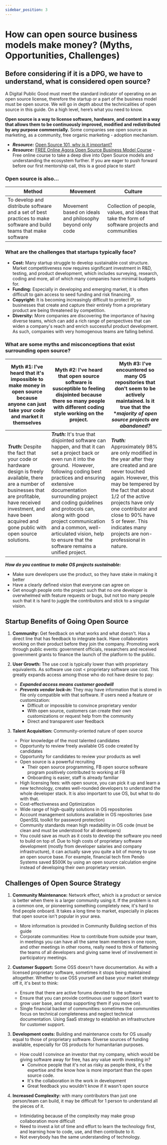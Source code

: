 ```yaml
---
sidebar_position: 3
---
```


# How can open source business models make money? (Myths, Opportunities, Challenges)

## Before considering if it is a DPG, we have to understand, what is considered open source?

A Digital Public Good must meet the standard indicator of operating on an open source license, therefore the startup or a part of the business model must be open source. We will go in depth about the technicalities of open source in this guide. On a high level, here’s what you need to know.

**Open source is a way to license software, hardware, and content in a way that allows them to be continuously improved, modified and redistributed by any purpose commercially.**  Some companies see open source as marketing, as a community, free organic marketing - adoption mechanism.
* _**Resource:**_ [Open Source 101, why is it important?](https://docs.google.com/presentation/d/11TsgvcEFkr1V_mkekauvOdpMImYnZWMJsqN0X5-IC5I/edit)
* _**Resource:**_ [FREE Online Agora Open Source Business Model Course](https://agora.unicef.org/course/info.php?id=18096) -  Free online course to take a deep dive into Open Source models and understanding the ecosystem further. If you are eager to push forward before our first mentorship call, this is a good place to start!

### **Open source is also…**

**Method** | **Movement** |**Culture**
----------|--------------|------------
To develop and distribute software and a set of best practices to make software and build teams that make software | Movement based on ideals and philosophy beyond only code | Collection of people, values, and ideas that take the form of software projects and communities 

### What are the challenges that startups typically face?
- **Cost:** Many startup struggle to develop sustainable cost structure.  Market competitiveness now requires significant investment in R&D, testing, and product development, which includes surveying, research, coding and more, all of which many companies have minimal budgets for. 
- **Funding:** Especially in developing and emerging market, it is often difficult to gain access to seed funding and risk financing. 
- **Copyright:**  It is becoming increasingly difficult to protect IP, so businesses that create and capture their entirely from a proprietary product are being threatened by competition. 
- **Diversity:** More companies are discovering the importance of having diverse teams, which can add a rich range of perspectives that can widen a company's reach and enrich successful product development.  As such, companies with very homogenous teams are falling behind.

### What are some myths and misconceptions that exist surrounding open source?

**Myth #1:** I've heard that it's **impossible to make money in open source** because anyone can just take your code and market it themselves | **Myth #2:**  I've heard that **open source software is susceptible to feeling disjointed** because there so many people with different coding style working on the project. | **Myth #3:** I've encountered so many OS repositories that don't seem to be actively maintained.  Is it true that the **majority of open source projects are abandoned?*
----------------------------------------------------------------------------------------------------------------------------------------------|------------------------------------------------------------------------------------------------------------------------------------------------------------------------------|--------------------------------------------------------------------------------------------------------------------------------------------------------------------------
_**Truth:**_ Despite the fact that your code or hardware design is freely available, there are a number of businesses that are profitable, have received investment, and have been acquired and gone public with open source solutions. | _**Truth:**_ It's true that disjointed software can happen, and that it can set a project back or even run it into the ground.  However, following coding best practices and ensuring extensive documentation surrounding project and coding guidelines and protocols can, along with good project communication and a common, well-articulated vision, help to ensure that the software remains a unified project. | _**Truth:**_ Approximately 98% are only modified in the year after they are created and are never touched again.  However, this may be tempered by the fact that about 1/2 of the active projects have only one contributor and close to 90% have 5 or fewer.  This indicates many projects are non-professional in nature.

_**How do you continue to make OS projects sustainable:**_
- Make sure developers use the product, so they have stake in making it better 
- Have a clearly defined vision that everyone can agree on 
- Get enough people onto the project such that no one developer is overwhelmed with feature requests or bugs, but not too many people such that it is hard to juggle the contributors and stick to a singular vision. 

## Startup Benefits of Going Open Source

1. **Community:**  Get feedback on what works and what doesn't.  Has a direct line that has feedback to integrate back.  Have collaborators working on their product before they join the company.  Promoting work through public events: government officials, researchers and received government grants to finance the launch of the platform to the public. 

2. **User Growth:**  The use cost is typically lower than with proprietary equivalents.  As software use cost < proprietary software use cost.  This greatly expands access among those who do not have desire to pay: 
    - _**Expanded access means customer goodwill**_
    - _**Prevents vendor lock-in:**_  They may have information that is stored in file only compatible with that software.  If users need a feature or customization:
        - Difficult or impossible to convince proprietary vendor
        - With open source, customers can create their own customizations or request help from the community 
        - Direct and transparent user feedback

3. **Talent Acquisition:** Community-oriented nature of open source
    - Prior knowledge of the most talented candidates 
    - Opportunity to review freely available OS code created by candidates 
    - Opportunity for candidates to review your products as well 
    - Open source is a powerful recruiting 
        - Their open source programming, FB open source software program positively contributed to working at FB 
        - Onboarding is easier, staff is already familiar
    - High licensing fees:  with open source, you can pick it up and learn a new technology, creates well-rounded developers to understand the whole developer stack.  It is also important to use OS, but what to do with that. 
    - Cost-effectiveness and Optimization
    - Wide range of high-quality solutions in OS repositories 
    - Account management solutions available in OS repositories (use OpenSSL toolkit for password protection) 
    - Community standards mean high readability in OS code (must be clean and must be understood for all developers) 
    - You could save as much as it costs to develop the software you need to build on top of.  Due to high costs of proprietary software development (mostly from developer salaries and company infrastructure), it can actually save you quite a bit of money to use an open source base.  For example, financial tech firm Pendo Systems saved $500K by using an open source calculation engine instead of developing their own proprietary version.

## Challenges of Open Source Strategy

1. **Community Maintenance:**  Network effect, which is a product or service is better when there is a larger community using it.  If the problem is not a common one, or pioneering something completely new, it's hard to find people onboard.  It takes a long time to market, especially in places that open source isn't popular in your area. 
    - More information is provided in Community Building section of this guide
    - Corporate communities: How to contribute from outside your team, in meetings you can have all the same team members in one room, and other meetings in other rooms, really need to think of flattening the teams of all developers and giving same level of involvement in participatory meetings. 

2. **Customer Support:**  Some OSS doesn't have documentation.  As with a licensed proprietary software, sometimes it stops being maintained altogether.  Whether to use OSS yourself and base your market strategy off it, it's best to think:
    - Ensure that there are active forums devoted to the software 
    - Ensure that you can provide continuous user support (don't want to grow user base, and stop supporting them if you move on). 
    - Single financial backer of communities:  sometimes the communities focus on technical completeness and neglect technical documentation.   Using SaaS strategy to establish an infrastructure for customer support. 

3. **Development costs:** Building and maintenance costs for OS usually equal to those of proprietary software.  Diverse sources of funding available, especially for OS products for humanitarian purposes. 
    - How could I convince an investor that my company, which would be giving software away for free, has any value worth investing in?
        - Convince people that it's not as risky as people think, it's the expertise and the know how is more important than the open source code.  
        - It's the collaboration in the work in development 
        - Great feedback you wouldn't know if it wasn't open source

4. **Increased Complexity:** with many contributors than just one person/team can build, it may be difficult for 1 person to understand all the pieces of it.
    - Intimidating because of the complexity may make group collaboration more difficult
    - Need to invest a lot of time and effort to learn the technology first, and learning how to code, use, and then contribute to it.
    - Not everybody has the same understanding of technology.
